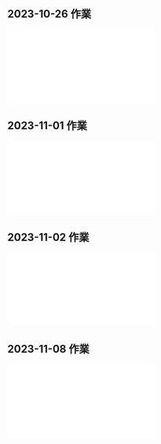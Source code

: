 ## 2023-10-26 作業
![作業](./1026_作業/index.py)

## 2023-11-01 作業
![作業](./1101_作業/index.py)

## 2023-11-02 作業
![作業](./張盛枋_1102_作業/index.py)

## 2023-11-08 作業
![作業](./張盛枋_1108_作業/index.py)

